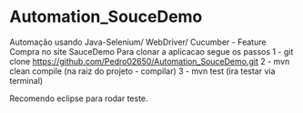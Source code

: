 # Automation_SouceDemo
Automação usando Java-Selenium/ WebDriver/ Cucumber - Feature Compra no site SauceDemo
Para clonar a aplicacao segue os passos
1 - git clone https://github.com/Pedro02650/Automation_SouceDemo.git
2 - mvn clean compile (na raiz do projeto - compilar)
3 - mvn test (ira testar via terminal)

Recomendo eclipse para rodar teste.

